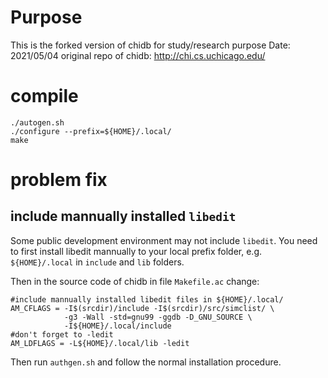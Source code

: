 # Purpose
This is the forked version of chidb for study/research purpose
Date: 2021/05/04
original repo of chidb: http://chi.cs.uchicago.edu/

# compile

```shell
./autogen.sh
./configure --prefix=${HOME}/.local/
make
```


# problem fix

## include mannually installed `libedit`

Some public development environment may not include `libedit`. You need to first install libedit mannually to your local prefix folder, e.g. `${HOME}/.local` in `include` and `lib` folders.

Then in the source code of chidb in file `Makefile.ac` change:

```shell
#include mannually installed libedit files in ${HOME}/.local/
AM_CFLAGS = -I$(srcdir)/include -I$(srcdir)/src/simclist/ \
            -g3 -Wall -std=gnu99 -ggdb -D_GNU_SOURCE \
            -I${HOME}/.local/include
#don't forget to -ledit
AM_LDFLAGS = -L${HOME}/.local/lib -ledit
```

Then run `authgen.sh` and follow the normal installation procedure.

